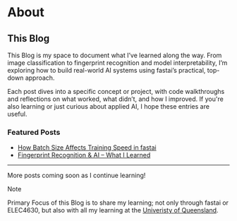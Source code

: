 # About

## This Blog
This Blog is my space to document what I’ve learned along the way. From image classification to fingerprint recognition and model interpretability, I’m exploring how to build real-world AI systems using fastai’s practical, top-down approach.

Each post dives into a specific concept or project, with code walkthroughs and reflections on what worked, what didn’t, and how I improved. If you're also learning or just curious about applied AI, I hope these entries are useful.

### Featured Posts

- [How Batch Size Affects Training Speed in fastai](_posts/2025-04-13-batch_size_fastai.md)
- [Fingerprint Recognition & AI – What I Learned](_posts/2025-04-14-fingerprint_fastai.md)

---

More posts coming soon as I continue learning!

> [!NOTE]
> Primary Focus of this Blog is to share my learning; not only through fastai or ELEC4630, but also with all my learning at the <ins>Univeristy of Queensland</ins>.

